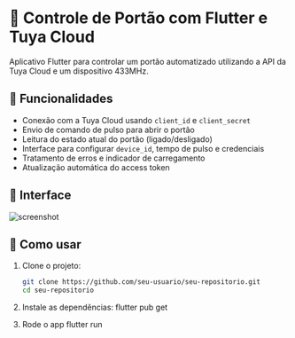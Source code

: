 # 🚪 Controle de Portão com Flutter e Tuya Cloud

Aplicativo Flutter para controlar um portão automatizado utilizando a API da Tuya Cloud e um dispositivo 433MHz.

## 🔧 Funcionalidades

- Conexão com a Tuya Cloud usando `client_id` e `client_secret`
- Envio de comando de pulso para abrir o portão
- Leitura do estado atual do portão (ligado/desligado)
- Interface para configurar `device_id`, tempo de pulso e credenciais
- Tratamento de erros e indicador de carregamento
- Atualização automática do access token

## 📱 Interface

![screenshot](link-da-screenshot-aqui)

## 🚀 Como usar

1. Clone o projeto:
   ```bash
   git clone https://github.com/seu-usuario/seu-repositorio.git
   cd seu-repositorio

2. Instale as dependências:
	flutter pub get

3. Rode o app
	flutter run

